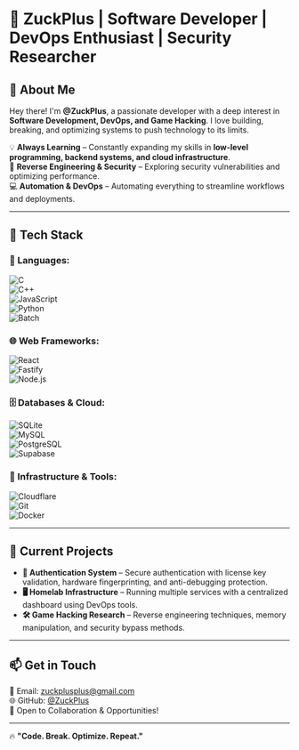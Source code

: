 # 👾 ZuckPlus | Software Developer | DevOps Enthusiast | Security Researcher  
  

## 🚀 About Me  
Hey there! I'm **@ZuckPlus**, a passionate developer with a deep interest in **Software Development, DevOps, and Game Hacking**. I love building, breaking, and optimizing systems to push technology to its limits.  

💡 **Always Learning** – Constantly expanding my skills in **low-level programming, backend systems, and cloud infrastructure**.  
🔬 **Reverse Engineering & Security** – Exploring security vulnerabilities and optimizing performance.  
💻 **Automation & DevOps** – Automating everything to streamline workflows and deployments.  

---

## 🔧 Tech Stack  

### **💾 Languages:**  
![C](https://img.shields.io/badge/-C-00599C?style=flat-square&logo=c&logoColor=white)  
![C++](https://img.shields.io/badge/-C++-00599C?style=flat-square&logo=c%2B%2B&logoColor=white)  
![JavaScript](https://img.shields.io/badge/-JavaScript-F7DF1E?style=flat-square&logo=javascript&logoColor=black)  
![Python](https://img.shields.io/badge/-Python-3776AB?style=flat-square&logo=python&logoColor=white)  
![Batch](https://img.shields.io/badge/-Batch-4D4D4D?style=flat-square&logo=windows-terminal&logoColor=white)    

### **🌐 Web Frameworks:**  
![React](https://img.shields.io/badge/-React-61DAFB?style=flat-square&logo=react&logoColor=black)  
![Fastify](https://img.shields.io/badge/-Fastify-20232a?style=flat-square&logo=fastify&logoColor=white)  
![Node.js](https://img.shields.io/badge/-Node.js-339933?style=flat-square&logo=node.js&logoColor=white)

### **🗄️ Databases & Cloud:**  
![SQLite](https://img.shields.io/badge/-SQLite-003B57?style=flat-square&logo=sqlite&logoColor=white)  
![MySQL](https://img.shields.io/badge/-MySQL-4479A1?style=flat-square&logo=mysql&logoColor=white)  
![PostgreSQL](https://img.shields.io/badge/-PostgreSQL-336791?style=flat-square&logo=postgresql&logoColor=white)  
![Supabase](https://img.shields.io/badge/-Supabase-3ECF8E?style=flat-square&logo=supabase&logoColor=white)  

### **🧰 Infrastructure & Tools:**  
![Cloudflare](https://img.shields.io/badge/-Cloudflare-F38020?style=flat-square&logo=cloudflare&logoColor=white)  
![Git](https://img.shields.io/badge/-Git-F05032?style=flat-square&logo=git&logoColor=white)  
![Docker](https://img.shields.io/badge/-Docker-2496ED?style=flat-square&logo=docker&logoColor=white)

---

## 🚧 Current Projects  
- **🔐 Authentication System** – Secure authentication with license key validation, hardware fingerprinting, and anti-debugging protection.  
- **🖥️ Homelab Infrastructure** – Running multiple services with a centralized dashboard using DevOps tools.  
- **🛠️ Game Hacking Research** – Reverse engineering techniques, memory manipulation, and security bypass methods.  

---

## 📫 Get in Touch  
📧 Email: [zuckplusplus@gmail.com](mailto:zuckplusplus@gmail.com)  
🌐 GitHub: [@ZuckPlus](https://github.com/ZuckPlus)  
💼 Open to Collaboration & Opportunities!  

---

🔥 **"Code. Break. Optimize. Repeat."**  
